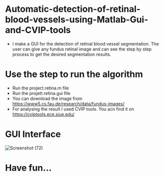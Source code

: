 # Automatic-detection-of-retinal-blood-vessels-using-Matlab-Gui-and-CVIP-tools
* I make a GUI for the detection of retinal blood vessel segmentation. The user can give any fundus retinal image and can see the step by step process to get the desired segmentation results.
# Use the step to run the algorithm
* Run the project.retina.m file
* Run the projett.retina.gui file
* You can download the image from https://www5.cs.fau.de/research/data/fundus-images/
* For analysing the result I used CVIP tools. You acn find it on https://cviptools.ece.siue.edu/  

 # GUI Interface
 ![Screenshot (72)](https://user-images.githubusercontent.com/60895200/90990414-dae3ab80-e566-11ea-8986-a5cdb535c8eb.png)

# Have fun...
